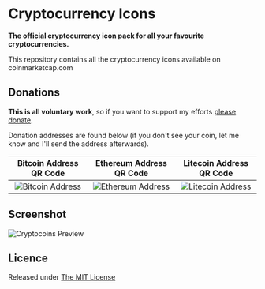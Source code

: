 # Cryptocurrency Icons
**The official cryptocurrency icon pack for all your favourite cryptocurrencies.**

This repository contains all the cryptocurrency icons available on coinmarketcap.com

## Donations
**This is all voluntary work**, so if you want to support my efforts [please donate](https://erikthiart.com/donations.php). 

Donation addresses are found below (if you don't see your coin, let me know and I'll send the address afterwards).

Bitcoin Address QR Code            |  Ethereum Address QR Code         |  Litecoin Address QR Code
:-------------------------:|:-------------------------:|:-------------------------:
![Bitcoin Address](https://raw.githubusercontent.com/ErikThiart/cryptocurrency-icons/master/meta/erik-thiart-bitcoin-address.png)  |  ![Ethereum Address](https://raw.githubusercontent.com/ErikThiart/cryptocurrency-icons/master/meta/erik-thiart-ethereum-address.png) | ![Litecoin Address](https://raw.githubusercontent.com/ErikThiart/cryptocurrency-icons/master/meta/erik-thiart-litecoin-address.png)

## Screenshot
![Cryptocoins Preview](https://raw.githubusercontent.com/ErikThiart/cryptocurrency-icons/master/meta/cryptocurrency-icons-pack.png)

## Licence
Released under [The MIT License](https://raw.githubusercontent.com/ErikThiart/cryptocurrency-icons/master/LICENSE)
